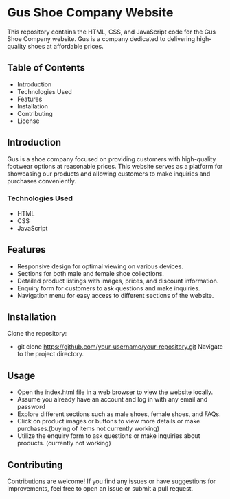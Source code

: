 # Gus Shoe Company Website
This repository contains the HTML, CSS, and JavaScript code for the Gus Shoe Company website. Gus is a company dedicated to delivering high-quality shoes at affordable prices.

## Table of Contents
- Introduction
- Technologies Used
- Features
- Installation
- Contributing
- License

## Introduction
Gus is a shoe company focused on providing customers with high-quality footwear options at reasonable prices. This website serves as a platform for showcasing our products and allowing customers to make inquiries and purchases conveniently.

### Technologies Used
- HTML
- CSS
- JavaScript

## Features
- Responsive design for optimal viewing on various devices.
- Sections for both male and female shoe collections.
- Detailed product listings with images, prices, and discount information.
- Enquiry form for customers to ask questions and make inquiries.
- Navigation menu for easy access to different sections of the website.

## Installation
Clone the repository:
- git clone https://github.com/your-username/your-repository.git
Navigate to the project directory.

## Usage
- Open the index.html file in a web browser to view the website locally.
- Assume you already have an account and log in with any email and password 
- Explore different sections such as male shoes, female shoes, and FAQs.
- Click on product images or buttons to view more details or make purchases.(buying of items not currently working)
- Utilize the enquiry form to ask questions or make inquiries about products. (currently not working)

## Contributing
Contributions are welcome! If you find any issues or have suggestions for improvements, feel free to open an issue or submit a pull request.
